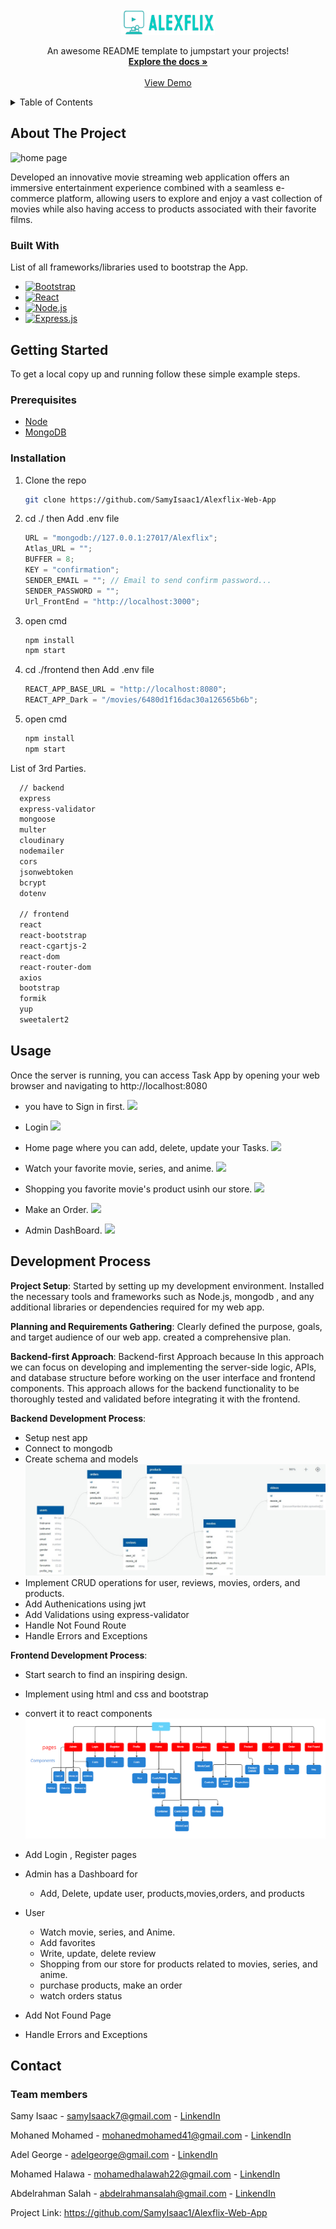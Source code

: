 <!-- PROJECT LOGO -->
<br />
<div align="center">
  <a href="/Documentation.pdf">
    <img src="images/logo.png" alt="Logo" width="150" height="40">
  </a>


  <p align="center">
    An awesome README template to jumpstart your projects!
    <br />
    <a href="/Documentation.pdf"><strong>Explore the docs »</strong></a>
    <br />
    <br />
    <a href="https://alex-flex-frontend.vercel.app/">View Demo</a>
  </p>
</div>

<!-- TABLE OF CONTENTS -->
<details>
  <summary>Table of Contents</summary>
  <ol>
    <li>
      <a href="#about-the-project">About The Project</a>
      <ul>
        <li><a href="#built-with">Built With</a></li>
      </ul>
    </li>
    <li>
      <a href="#getting-started">Getting Started</a>
      <ul>
        <li><a href="#prerequisites">Prerequisites</a></li>
        <li><a href="#installation">Installation</a></li>
      </ul>
    </li>
    <li><a href="#usage">Usage</a></li>
    <li><a href="#development-process">Development Process</a></li>
    <li><a href="#contact">Contact</a></li>
  </ol>
</details>

<!-- ABOUT THE PROJECT -->

## About The Project

![home page](/images/Home.jpg)

Developed an innovative movie streaming web application offers an immersive entertainment
experience combined with a seamless e-commerce platform, allowing users to explore and enjoy
a vast collection of movies while also having access to products associated with their favorite films.

### Built With

List of all frameworks/libraries used to bootstrap the App.

- [![Bootstrap][Bootstrap.com]][Bootstrap-url]
- [![React][React.js]][React-url]
- [![Node.js][Node.com]](Node-url)
- [![Express.js][Express.com]](Express-url)

## Getting Started

To get a local copy up and running follow these simple example steps.

### Prerequisites

- [Node](https://nodejs.org/en)
- [MongoDB](https://www.mongodb.com/)

### Installation

1. Clone the repo

   ```sh
   git clone https://github.com/SamyIsaac1/Alexflix-Web-App
   ```


2. cd ./ then Add .env file
   ```js
   URL = "mongodb://127.0.0.1:27017/Alexflix";
   Atlas_URL = "";
   BUFFER = 8;
   KEY = "confirmation";
   SENDER_EMAIL = ""; // Email to send confirm password...
   SENDER_PASSWORD = "";
   Url_FrontEnd = "http://localhost:3000";
   ```
3. open cmd
   ```sh
   npm install
   npm start
   ```

4. cd ./frontend then Add .env file
   ```js
   REACT_APP_BASE_URL = "http://localhost:8080";
   REACT_APP_Dark = "/movies/6480d1f16dac30a126565b6b";
   ```

5. open cmd 
   ```sh
   npm install
   npm start
   ```



List of 3rd Parties.

```sh
  // backend
  express
  express-validator
  mongoose
  multer
  cloudinary
  nodemailer
  cors
  jsonwebtoken
  bcrypt
  dotenv

  // frontend
  react
  react-bootstrap
  react-cgartjs-2
  react-dom
  react-router-dom
  axios
  bootstrap
  formik
  yup
  sweetalert2
```

## Usage
Once the server is running, you can access Task App by opening your web browser and navigating to http://localhost:8080

- you have to Sign in first.
![](./images/register.jpg)

- Login 
![](./images/login.jpg)

- Home page where you can add, delete, update your Tasks.
![](./images/Home.jpg)

- Watch your favorite movie, series, and anime.
![](./images/stream.jpg)

- Shopping you favorite movie's product usinh our store.
![](./images/store.jpg)

- Make an Order.
![](./images/order.jpg)

- Admin DashBoard.
![](./images/admin.jpg)

<!-- ROADMAP -->
## Development Process


**Project Setup**: Started by setting up my development environment. Installed the necessary tools and frameworks such as Node.js, mongodb , and any additional libraries or dependencies required for my web app.

**Planning and Requirements Gathering**: Clearly defined the purpose, goals, and target audience of our web app. created a comprehensive plan.


**Backend-first Approach**:
Backend-first Approach because In this approach we can focus on developing and implementing the server-side logic, APIs, and database structure before working on the user interface and frontend components. This approach allows for the backend functionality to be thoroughly tested and validated before integrating it with the frontend.

**Backend Development Process**: 
- Setup nest app 
- Connect to mongodb 
- Create schema and models
  ![Shema](./ERD.jpg)
- Implement CRUD operations for user, reviews, movies, orders, and products.
- Add Authenications using jwt
- Add Validations using express-validator
- Handle Not Found Route
- Handle Errors and Exceptions 


**Frontend Development Process**:
- Start search to find an inspiring design.
- Implement using html and css and bootstrap
- convert it to react components
![React Tree](./images/React%20Tree.jpg) 
- Add Login , Register pages
- Admin has a Dashboard for
  - Add, Delete, update user, products,movies,orders, and products  

- User
  - Watch movie, series, and Anime.
  - Add favorites
  - Write, update, delete review
  - Shopping from our store for products related to movies, series, and anime.
  - purchase products, make an order 
  - watch orders status  
- Add Not Found Page
- Handle Errors and Exceptions

## Contact

### Team members

Samy Isaac - samyIsaack7@gmail.com - [LinkendIn](https://www.linkedin.com/in/samy-isaac/) 

Mohaned Mohamed - mohanedmohamed41@gmail.com - [LinkendIn](https://www.linkedin.com/in/mohaned-mohamed-khalil/)

Adel George - adelgeorge@gmail.com - [LinkendIn](https://www.linkedin.com/in/adel-george/) 

Mohamed Halawa - mohamedhalawah22@gmail.com - [LinkendIn](https://www.linkedin.com/in/mohamed-halawa-b99334237/) 

Abdelrahman Salah - abdelrahmansalah@gmail.com - [LinkendIn](https://www.linkedin.com/in/abdelrahman-salah-85a823214/) 

Project Link: https://github.com/SamyIsaac1/Alexflix-Web-App

<!-- MARKDOWN LINKS & IMAGES -->

[React.js]: https://img.shields.io/badge/React-20232A?style=for-the-badge&logo=react&logoColor=61DAFB
[React-url]: https://reactjs.org/
[Bootstrap.com]: https://img.shields.io/badge/Bootstrap-563D7C?style=for-the-badge&logo=bootstrap&logoColor=white
[Bootstrap-url]: https://getbootstrap.com
[Node.com]: https://img.shields.io/badge/Node.js-18.x-green?style=for-the-badge&logo=node.js&logoColor=white
[Node-url]: https://nodejs.org/
[Express.com]:https://img.shields.io/badge/Express.js-4.x-blue?style=for-the-badge&logo=express&logoColor=white
[Express-url]:https://expressjs.com/

